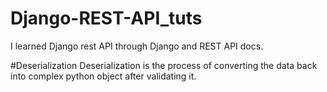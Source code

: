 # Django-REST-API_tuts
I learned Django rest API through Django and REST API docs.

#Deserialization
Deserialization is the process of converting the data back into complex python object after validating it.

